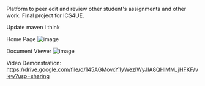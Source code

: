 Platform to peer edit and review other student's assignments and other work. Final project for ICS4UE.

Update maven i think

Home Page
![image](https://github.com/user-attachments/assets/b76a0af9-4544-424a-8f1b-c8e10bd66437)

Document Viewer
![image](https://github.com/user-attachments/assets/4f9ce503-0a89-4463-8561-938ef4825d4d)

Video Demonstration:
https://drive.google.com/file/d/145AGMovcY1yWezIWyJIA8QHlMM_jHFKF/view?usp=sharing 
